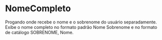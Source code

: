 # NomeCompleto
Progando onde recebe o nome e o sobrenome do usuário separadamente. Exibe o nome completo no formato padrão Nome Sobrenome e no formato de catálogo SOBRENOME, Nome.
